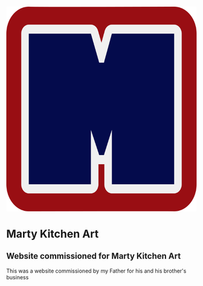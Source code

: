 ![<img src="./src/assets/mka.svg" width="30" />](./src/assets/mka.svg)
# Marty Kitchen Art
## Website commissioned for Marty Kitchen Art

This was a website commissioned by my Father for his and his brother's business
